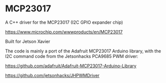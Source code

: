 # MCP23017

A C++ driver for the MCP23017 (I2C GPIO expander chip)

https://www.microchip.com/wwwproducts/en/MCP23017

Built for Jetson Xavier

The code is mainly a port of the Adafruit MCP23017 Arduino library, with the I2C command code from the Jetsonhacks PCA9685 PWM driver:

https://github.com/adafruit/Adafruit-MCP23017-Arduino-Library

https://github.com/jetsonhacks/JHPWMDriver

